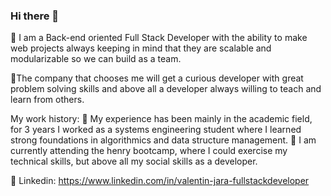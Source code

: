 ### Hi there 👋

🔸 I am a Back-end oriented Full Stack Developer with the ability to make web projects always keeping in mind that they are scalable and modularizable so we can build as a team.

🔸The company that chooses me will get a curious developer with great problem solving skills and above all a developer always willing to teach and learn from others.

My work history:
🔸 My experience has been mainly in the academic field, for 3 years I worked as a systems engineering student where I learned strong foundations in algorithmics and data structure management.
🔸 I am currently attending the henry bootcamp, where I could exercise my technical skills, but above all my social skills as a developer.

🔸 Linkedin: https://www.linkedin.com/in/valentin-jara-fullstackdeveloper

<!--
**valentinjara27/valentinjara27** is a ✨ _special_ ✨ repository because its `README.md` (this file) appears on your GitHub profile.

Here are some ideas to get you started:

- 🔭 I’m currently working on ...
- 🌱 I’m currently learning ...
- 👯 I’m looking to collaborate on ...
- 🤔 I’m looking for help with ...
- 💬 Ask me about ...
- 📫 How to reach me: ...
- 😄 Pronouns: ...
- ⚡ Fun fact: ...
-->
